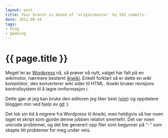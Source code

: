 ```yaml
---
layout: post
title: Your branch is ahead of 'origin/master' by 592 commits.
date: 2012-06-16
tags: 
- blog
- geeking
---
```


{{ page.title }}
================

Meget lei av [Wordpress](http://www.wordpress.org/) nå, så prøver nå nytt, valget har falt på en wikimotor,
nærmere bestemt [ikiwiki](http://ikiwiki.info/). Enkelt forklart så er dette en *wiki kompilator*, den konverterer
wiki sider til HTML. ikiwiki bruker revisjons kontrollsystem til å lagre innformasjon i.

Dette gjør at jeg kan bruke den editoren jeg liker best ([vim](http://www.vim.org/)) og oppdatere bloggen min ved hjelp av [git](http://git-scm.com/) :)

Det tok sin tid å migrere fra Wordpress til ikiwiki, men heldigvis så har noen laget et skript som gjorde denne
jobben relativt smertefri. Det var noen unicode problemer, og det ble generert opp filer som begynner på "-" som
skapte litt problemer for meg under veis.
